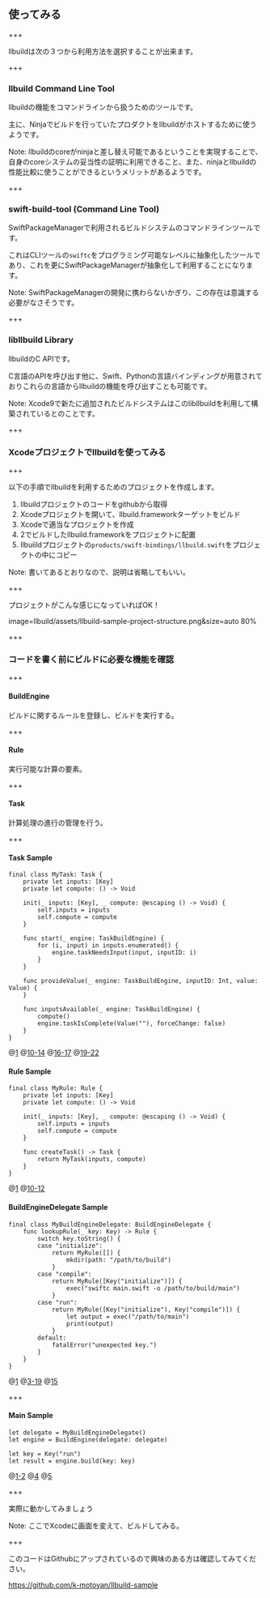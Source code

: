 ## 使ってみる

+++

llbuildは次の３つから利用方法を選択することが出来ます。

+++

### llbuild Command Line Tool

llbuildの機能をコマンドラインから扱うためのツールです。

主に、Ninjaでビルドを行っていたプロダクトをllbuildがホストするために使うようです。

Note:
llbuildのcoreがninjaと差し替え可能であるということを実現することで、自身のcoreシステムの妥当性の証明に利用できること、また、ninjaとllbuildの性能比較に使うことができるというメリットがあるようです。

+++

### swift-build-tool (Command Line Tool)

SwiftPackageManagerで利用されるビルドシステムのコマンドラインツールです。

これはCLIツールの`swiftc`をプログラミング可能なレベルに抽象化したツールであり、これを更にSwiftPackageManagerが抽象化して利用することになります。

Note:
SwiftPackageManagerの開発に携わらないかぎり、この存在は意識する必要がなさそうです。

+++

### libllbuild Library

llbuildのC APIです。

C言語のAPIを呼び出す他に、Swift、Pythonの言語バインディングが用意されておりこれらの言語からllbuildの機能を呼び出すことも可能です。

Note:
Xcode9で新たに追加されたビルドシステムはこのlibllbuildを利用して構築されているとのことです。

+++

### Xcodeプロジェクトでllbuildを使ってみる

+++

以下の手順でllbuildを利用するためのプロジェクトを作成します。

1. llbuildプロジェクトのコードをgithubから取得
2. Xcodeプロジェクトを開いて、llbuild.frameworkターゲットをビルド
3. Xcodeで適当なプロジェクトを作成
4. 2でビルドしたllbuild.frameworkをプロジェクトに配置
5. llbuiildプロジェクトの`products/swift-bindings/llbuild.swift`をプロジェクトの中にコピー

Note:
書いてあるとおりなので、説明は省略してもいい。

+++

プロジェクトがこんな感じになっていればOK！

image=llbuild/assets/llbuild-sample-project-structure.png&size=auto 80%

+++

### コードを書く前にビルドに必要な機能を確認

+++

#### BuildEngine

ビルドに関するルールを登録し、ビルドを実行する。

+++

#### Rule

実行可能な計算の要素。

+++

#### Task

計算処理の進行の管理を行う。

+++

#### Task Sample

```
final class MyTask: Task {
    private let inputs: [Key]
    private let compute: () -> Void

    init(_ inputs: [Key], _ compute: @escaping () -> Void) {
        self.inputs = inputs
        self.compute = compute
    }

    func start(_ engine: TaskBuildEngine) {
        for (i, input) in inputs.enumerated() {
            engine.taskNeedsInput(input, inputID: i)
        }
    }

    func provideValue(_ engine: TaskBuildEngine, inputID: Int, value: Value) {
    }

    func inputsAvailable(_ engine: TaskBuildEngine) {
        compute()
        engine.taskIsComplete(Value(""), forceChange: false)
    }
}
```

@[1](Taskプロトコルに準拠させます)
@[10-14](タスクの開始、依存する入力がある場合ビルドエンジンに入力を処理するよう登録する)
@[16-17](各入力の出力を処理します、このサンプルでは利用しません)
@[19-22](入力の完了処理、ここで依存入力の出力を元にRuleから渡された計算処理を行います)

#### Rule Sample

```
final class MyRule: Rule {
    private let inputs: [Key]
    private let compute: () -> Void

    init(_ inputs: [Key], _ compute: @escaping () -> Void) {
        self.inputs = inputs
        self.compute = compute
    }

    func createTask() -> Task {
        return MyTask(inputs, compute)
    }
}
```

@[1](Ruleプロトコルに準拠させます)
@[10-12](タスクを生成します)

#### BuildEngineDelegate Sample

```
final class MyBuildEngineDelegate: BuildEngineDelegate {
    func lookupRule(_ key: Key) -> Rule {
        switch key.toString() {
        case "initialize":
            return MyRule([]) {
                mkdir(path: "/path/to/build")
            }
        case "compile":
            return MyRule([Key("initialize")]) {
                exec("swiftc main.swift -o /path/to/build/main")
            }
        case "run":
            return MyRule([Key("initialize"), Key("compile")]) {
                let output = exec("/path/to/main")
                print(output)
            }
        default:
            fatalError("unexpected key.")
        }
    }
}
```

@[1](BuildEngineDelegateプロトコルに準拠させます)
@[3-19](Keyに対するビルドルールを実行します)
@[15](本当はこの出力をValueとして扱うべきで、このコードは行儀が悪いのですが見逃してください；)

+++

#### Main Sample

```
let delegate = MyBuildEngineDelegate()
let engine = BuildEngine(delegate: delegate)

let key = Key("run")
let result = engine.build(key: key)
```

@[1-2](ビルドエンジンを生成します)
@[4](実行するビルドルールを指定します)
@[5](ビルドを実行し、結果を受け取ります)

+++

実際に動かしてみましょう

Note:
ここでXcodeに画面を変えて、ビルドしてみる。

+++

このコードはGithubにアップされているので興味のある方は確認してみてください。

https://github.com/k-motoyan/llbuild-sample
